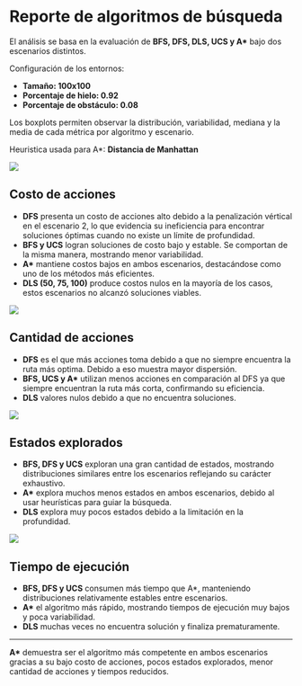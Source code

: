 # Reporte de algoritmos de búsqueda

El análisis se basa en la evaluación de **BFS, DFS, DLS, UCS y A\*** bajo dos escenarios distintos. 

Configuración de los entornos:

- **Tamaño: 100x100**  
- **Porcentaje de hielo: 0.92**  
- **Porcentaje de obstáculo: 0.08**  

Los boxplots permiten observar la distribución, variabilidad, mediana y la media de cada métrica por algoritmo y escenario.

Heuristica usada para A*: **Distancia de Manhattan**

![][image1] 

## Costo de acciones
- **DFS** presenta un costo de acciones alto debido a la penalización vértical en el escenario 2, lo que evidencia su ineficiencia para encontrar soluciones óptimas cuando no existe un límite de profundidad.  
- **BFS y UCS** logran soluciones de costo bajo y estable. Se comportan de la misma manera, mostrando menor variabilidad.  
- **A\*** mantiene costos bajos en ambos escenarios, destacándose como uno de los métodos más eficientes.  
- **DLS (50, 75, 100)** produce costos nulos en la mayoría de los casos, estos escenarios no alcanzó soluciones viables.

![][image2] 

## Cantidad de acciones
- **DFS** es el que más acciones toma debido a que no siempre encuentra la ruta más optima. Debido a eso muestra mayor dispersión.  
- **BFS, UCS y A\*** utilizan menos acciones en comparación al DFS ya que siempre encuentran la ruta más corta, confirmando su eficiencia.  
- **DLS** valores nulos debido a que no encuentra soluciones.  

![][image3] 

## Estados explorados
- **BFS, DFS y UCS** exploran una gran cantidad de estados, mostrando distribuciones similares entre los escenarios reflejando su carácter exhaustivo.  
- **A\*** explora muchos menos estados en ambos escenarios, debido al usar heurísticas para guiar la búsqueda.  
- **DLS** explora muy pocos estados debido a la limitación en la profundidad.

![][image4] 

## Tiempo de ejecución
- **BFS, DFS y UCS** consumen más tiempo que A\*, manteniendo distribuciones relativamente estables entre escenarios.  
- **A\*** el algoritmo más rápido, mostrando tiempos de ejecución muy bajos y poca variabilidad.  
- **DLS** muchas veces no encuentra solución y finaliza prematuramente.

---

**A\*** demuestra ser el algoritmo más competente en ambos escenarios gracias a su bajo costo de acciones, pocos estados explorados, menor cantidad de acciones y tiempos reducidos.


[image1]: images/boxplot_actions_cost.png

[image2]: images/boxplot_actions_count.png

[image3]: images/boxplot_states_n.png

[image4]: images/boxplot_time.png
